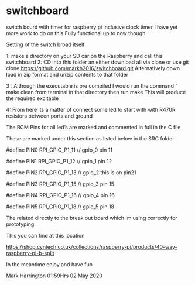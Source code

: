 # switchboard
switch bourd with timer for raspberry pi   inclusive clock timer 
I have yet more work to do on this  Fully functional up to now  though 



Setting  of the switch broad itself 

1: make a directory on your SD car on the Raspberry  and call this  switchboard 
2: CD into this folder an either download all via  clone  or use  git clone https://github.com/markh2016/switchboard.git Alternatively  down load in zip format and  unzip contents to that folder 

3 : Although the executable is  pre compiled  I would run  the command “ make clean  from terminal in that directory    then run make  This will produce the required excitable 

4:  From here its a matter of connect  some led to start with with R470R resistors between ports and ground 

The  BCM Pins for all led’s are marked and commented in full  in the C file 

These are marked under this section as listed below  in the SRC  folder 

#define PIN0 RPI_GPIO_P1_11		// gpio_0 pin 11


#define PIN1 RPI_GPIO_P1_12		// gpio_1 pin 12

#define PIN2 RPI_GPIO_P1_13		// gpio_2 this is on pin21 

#define PIN3 RPI_GPIO_P1_15		// gpio_3 pin 15

#define PIN4 RPI_GPIO_P1_16		// gpio_4 pin 16

#define PIN5 RPI_GPIO_P1_18		// gpio_5 pin 18


The related directly to the break out board which Im using correctly for prototyping


This  you can find at this location 

 
https://shop.cyntech.co.uk/collections/raspberry-pi/products/40-way-raspberry-pi-b-split



In the meantime enjoy  and have fun 


Mark Harrington 01:59Hrs  02 May 2020
